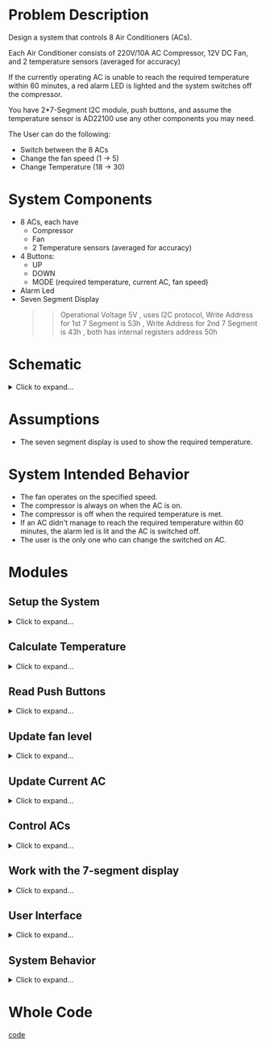 # Problem Description

Design a system that controls 8 Air Conditioners (ACs).

Each Air Conditioner consists of 220V/10A AC Compressor, 12V DC Fan, and 2 temperature sensors (averaged for accuracy)

If the currently operating AC is unable to reach the required temperature within 60 minutes, a red alarm LED is lighted and the system switches off the compressor.

You have 2*7-Segment I2C module, push buttons, and assume the temperature sensor
is AD22100 use any other components you may need.

The User can do the following:
- Switch between the 8 ACs
- Change the fan speed (1 -> 5)
- Change Temperature (18 -> 30)

# System Components
- 8 ACs, each have
  - Compressor
  - Fan
  - 2 Temperature sensors (averaged for accuracy)
- 4 Buttons:
  - UP
  - DOWN
  - MODE (required temperature, current AC, fan speed)
- Alarm Led
- Seven Segment Display
  >> Operational Voltage 5V , uses I2C protocol, Write Address for 1st 7 Segment is 53h , Write
Address for 2nd 7 Segment is 43h , both has internal registers address 50h

# Schematic
<details> <summary>Click to expand...</summary>

## ACs
![AC](Schematic/AC.png)

## System Schematic
We will use Demultiplexeres to switch between ACs. We will use the same selection bits for the fans and temperature sensors

![System](Schematic/System.png)

</details>


# Assumptions
- The seven segment display is used to show the required temperature.
# System Intended Behavior  
- The fan operates on the specified speed.
- The compressor is always on when the AC is on.
- The compressor is off when the required temperature is met.
- If an AC didn't manage to reach the required temperature within 60 minutes, the alarm led is lit and the AC is switched off.
- The user is the only one who can change the switched on AC.

# Modules
## Setup the System 
<details> <summary>Click to expand...</summary>

Here we setup our pins' direction, whether they are in or out.

``` c++
void setup() {
  wire.begin();
  pinMode(UP_PB, INPUT);
  pinMode(DOWN_PB, INPUT);
  pinMode(MODE_PB, INPUT);

  pinMode(ALARM_LED, OUTPUT);

  // ACs (3 bits for 8 ACs)
  pinMode(addressAC0, OUTPUT);
  pinMode(addressAC1, OUTPUT);
  pinMode(addressAC2, OUTPUT);
  // Note that, we don't need to set the direction of the temperature sensors nor the fans (analog pins), since they are already set to input. 
}
```
</details>

## Calculate Temperature
<details> <summary>Click to expand...</summary>

How can we calculate the temperature? we are given two parameters: the bias and the slope.
In other words we have this line: Y(voltage) = m * X(temperature) + c
So, X(temperature) = (Y(voltage) - c) / m
>> Note that, the slope is given in mV, so we need to convert it to V by dividing by 1000.

``` c++
float readTemperatureSensor(int sensor) {
  float voltage = analogRead(sensor) * (5.0 / 1023.0);
  float temperature = (voltage-1.375) / 0.0225;
  return temperature;
}
```
Or simply:
``` c++
float readTemperatureSensor(int sensor) {
  float voltage = analogRead(sensor) * (5.0 / 1023.0);
  return (voltage-1.375) / 0.0225;
}
```
In our case, we have two sensors for each AC, they are selected based on the AC address bits, so we will read the common pins directly.
``` c++
float calculateTemperature() {
  return (readTemperatureSensor(temperature_sensor_1) + readTemperatureSensor(temperature_sensor_2)) / 2;
}
```
I know that you are wondering why have calculated the temperatures then averaged it, we could simply averaged the voltage readings then calculated the temperature only once. We didn't do this for the exact same reason. We want to abstract the temperature calculations as much as we can. Hence, if we have replaced the sensor, for instance with a non linear one, the rest of the code can be unchanged. 
</details>

## Read Push Buttons
<details>
<summary>Click to expand...</summary>

Hey bro, a whole module for the push buttons?! well, dealing with push buttons are not that straightforward you know. Push buttons have a property called debouncing, that we need to deal with, to prevent the system from reacting to the same push button multiple times. 

There are two main approaches -as far as I know- to solve this issue: 

### 1. using delays:
``` c++
int readPushButton(int pb)
{
  if (digitalRead(pb) == HIGH)
  {
    delay(DEBOUNCE_DELAY); // usually 30 ~ 50ms
    if (digitalRead(pb) == HIGH) // if the button is still pressed
      return 1;
    else 
        return 0;
  }
  return 0;
}
```
### 2. using loops:
``` c++
int readPushButton(int pb)
{
  if (digitalRead(pb) == HIGH)
  {
    while(digitalRead(pb) == HIGH); // stay here until button is released
    return 1;
  }
  return 0;
}
```

</details>



## Update fan level
<details> <summary>Click to expand...</summary>

The fan can have up to `MAX_NUMBER_FAN_LEVELS` levels. The fan speed is calculated based on this level.

>> You con use switches or if conditions, but I think this way is more readable.

``` c++
void updateFanLevel(int inc) {
  currentFanLevel += inc % MAX_NUMBER_FAN_LEVELS; 
  currentFanSpeed = currentFanSpeed < 0 ? 0 : currentFanSpeed;
  currentFanSpeed = currentFanLevel * (255.0 / MAX_NUMBER_FAN_LEVELS)

}
```
</details>

## Update Current AC
<details> <summary>Click to expand...</summary>

``` c++
void updateCurrentAC(int incrementValue)
{
  temperatureTimeOfChange = millis()/(60e3); // calculate new value for the newly switched on AC
  // update the value of the currentAC
  currentAC += inc % MAX_NUMBER_AC;
  currentAC = currentAC < 0 ? 0 : currentAC;
  // reflect the value on the selection pins
  digitalWrite(addressAC0, currentAC & 0x1); // bit 0 -> xx(x) & 001
  digitalWrite(addressAC1, currentAC & 0x2); // bit 1 -> x(x)x & 010
  digitalWrite(addressAC2, currentAC & 0x4); // bit 2 -> (x)xx & 100
  // Great way I know, thanks <3
}
```
</details>


## Control ACs
<details> <summary>Click to expand...</summary>

Here, we have made two utility functions to help us control the fans and get more abstractions. We don't need to specify which AC we are using, as we the Mux will handle it based on the passed selection bits.
``` c++
void controlAC(int fanSpeed, int compressor) {
  analogWrite(FAN_SPEED_PIN, fanSpeed);
  analogWrite(COMPRESSOR_PIN, compressor);
}
```
</details>

## Work with the 7-segment display
<details> <summary>Click to expand...</summary>
To start working with the 7-segment display (I2C Protocol), we will use a built-in library called `Wire`.

We need to instantiate it in the setup using `wire.begin()`.

To pass value using I2C, we go through 4 main steps:
- Begin the transmission using the slave address: ``` wire.beginTransmission(SLAVE_ADDRESS); ``` 
- Select the required registerAddress (optional): ``` wire.write(registerAddress); ```
- Write the value you want to pass: ``` wire.write(value); ```
- End the transmission: ``` wire.endTransmission(); ```

``` c++
void passValueByI2C(int slaveAddress, int registerAddress, int value)
{
  Wire.beginTransmission(slaveAddress);
  Wire.write(registerAddress);
  Wire.write(value);
  Wire.endTransmission();
}
```
Now, we wil display the value on the two seven segments we have. To get the first digit -units- use `value % 10` and to get the second digit -tens- use `value / 10`.

``` c++
void showOnSevenSegment(int value){
  passValueByI2C(SEVEN_SEG_1_ADDRESS, SEVEN_SEG_COMMON_ADDRESS, value % 10); // 1st digit
  passValueByI2C(SEVEN_SEG_2_ADDRESS, SEVEN_SEG_COMMON_ADDRESS, value / 10); // 2nd digit
}
```

</details>

## User Interface
<details> <summary>Click to expand...</summary>

The beauty of this module -function- is that we have abstracted all the system interface with the user in a single module. By user interface I mean the buttons and the display. 
### Mode
``` c++
  if (readPushButton(Mode) ) {
    Mode = (Mode++)%3; // Mode is 0, 1, 2. There a lot of ways to optimize this line.
  }
```
### Ups & Downs -UR life is only downs, sorry-
<details> <summary>Click to expand...</summary>

``` c++
  if ( readPushButton(UP_PB) ) {
    if(Mode == MODE_TEMPERATURE) {
      requiredTemp++;
      timeOfChange = millis()/(60e3); // reset the time when the temperature is changed
      showOnSevenSegment(requiredTemp); // show the requiredTemp on the display
    }
    else if(Mode == MODE_FAN_SPEED && currentFanLevel < MAX_NUMBER_FAN_LEVELS>) {
      currentFanLevel++;
    }
    else if(Mode == MODE_currentAC && currentAC < MAX_NUMBER_AC) {
      currentAC++;
    }
  }

  if ( readPushButton(DOWN_PB) ) {
    if(Mode == MODE_TEMPERATURE) {
      requiredTemp--;
       timeOfChange = millis()/(60e3); // reset the time when the temperature is changed
      showOnSevenSegment(requiredTemp); // show the requiredTemp on the display
    }
    else if(Mode == MODE_FAN_SPEED && currentFanLevel > 0) {
      currentFanLevel--;
    }
    else if(Mode == MODE_currentAC && currentAC > 0) {
      currentAC--;
    }
  }
```
Read the code and focus for one minute and you will get the idea. 
We can optimize the code by using a switch statement. 
We can eliminate some redundant code  and do some abstraction using this:
``` c++
int inc  = 0;
inc = readPushButton(UP_PB) ? 1 : inc;
inc = readPushButton(DOWN_PB) ? -1 : inc;

  if (inc != 0) {
      if(Mode == MODE_TEMPERATURE) {
        requiredTemp += inc;
        temperatureTimeOfChange = millis()/(60e3); // reset the time when the temperature is changed
      showOnSevenSegment(requiredTemp); // show the requiredTemp on the display
      }
      else if(Mode == MODE_FAN_SPEED) {
        updateFanLevel(inc);
      }
      else if(Mode == MODE_currentAC) {
        updateCurrentAC(inc);
      }
    }

// There is a room for a lot of optimization here, but I prefer readable code. 
</details>

<details> <summary>Click to expand...</summary>

```
The Whole Function: 
``` c++
void userInterface() {
  if ( readPushButton(Mode) ) {
    Mode = (Mode++)%3;
  }
  int inc  = 0;
  inc = readPushButton(UP_PB) ? 1 : inc;
  inc = readPushButton(DOWN_PB) ? -1 : inc;

  if (inc != 0) {
      if(Mode == MODE_TEMPERATURE) {
        requiredTemp += inc;
        temperatureTimeOfChange = millis()/(60e3); // reset the time when the temperature is changed
        showOnSevenSegment(requiredTemp); // show the requiredTemp on the display
      }
      else if(Mode == MODE_FAN_SPEED) {
        updateFanLevel(inc);
      }
      else if(Mode == MODE_currentAC) {
        updateCurrentAC(inc);
      }
    }
}
```
</details>

</details>

## System Behavior
<details> <summary>Click to expand...</summary>

Here, we implement our logic for the system.
>> Note that, we don't have ON/OFF States here.

We have two main blocks:

### 1. Check if we need to alternate
<details> <summary>Click to expand...</summary>

``` c++
long long currentTime = millis()/(60e3); // get the currentTime
// check if we need to alternate ACs
if (currentTime - temperatureTimeOfChange > 60min) // 60 minutes has passed
{
  // alternate if we haven't met the requiredTemp 
  if (calculateTemperature() > requiredTemp) 
  {
    controlAC(fanSpeed, LOW); // switch off the compressor
    alarmState = HIGH; // alarm is on 
    temperatureTimeOfChange = currentTime; // update the temperatureTimeOfChange
  }
}
```
</details>

### 2. Check if we need to turn on/off the AC
<details> <summary>Click to expand...</summary>

``` c++
// check if we need to close the ACs
if (calculateTemperature() <= requiredTemp)
{
  temperatureTimeOfChange = currentTime; // update the temperatureTimeOfChange
  controlAC(fanSpeed, LOW);
  alarmState = LOW; // switch off the alarm
}
else 
{
  controlAC(fanSpeed, HIGH);
}
```
</details>

### Now, function is
<details> <summary>Click to expand...</summary>

``` c++
void systemBehavior() {
  
  digitalWrite(ALARM_LED, alarmState);
  long long currentTime = millis()/(60e3); // get the currentTime
  // check if we need to alternate ACs
  if (currentTime - temperatureTimeOfChange > 60min) // 60 minutes has passed
  {
    // alternate if we haven't met the requiredTemp 
    if (calculateTemperature() > requiredTemp) 
    {
      controlAC(fanSpeed, LOW); // switch off the compressor
      alarmState = HIGH; // alarm is on 
      temperatureTimeOfChange = currentTime; // update the temperatureTimeOfChange
    }
  }
  ////////////////////////////////////////////////////////////////////////////////////////////////
  // check if we need to close the ACs
  if (calculateTemperature() <= requiredTemp)
  {
    temperatureTimeOfChange = currentTime; // update the temperatureTimeOfChange
    controlAC(fanSpeed, LOW);
    alarmState = LOW; // switch off the alarm
  }
  else 
  {
    controlAC(fanSpeed, HIGH);
  }
}
```

</details>

## Finally, the main loop
```c++
void loop() {
  userInterface();
  systemBehavior();
}
```
</details>

# Whole Code
[code](code.ino)

